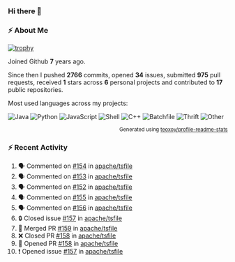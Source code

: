 ### Hi there 👋

### :zap: About Me

[![trophy](https://github-profile-trophy.vercel.app/?username=HTHou&theme=onedark)](https://github.com/ryo-ma/github-profile-trophy)
   
Joined Github **7** years ago.

Since then I pushed **2766** commits, opened **34** issues, submitted **975** pull requests, received **1** stars across **6** personal projects and contributed to **17** public repositories.

Most used languages across my projects:

![Java](https://img.shields.io/static/v1?style=flat-square&label=%E2%A0%80&color=555&labelColor=%23b07219&message=Java%EF%B8%B196.4%25)
![Python](https://img.shields.io/static/v1?style=flat-square&label=%E2%A0%80&color=555&labelColor=%233572A5&message=Python%EF%B8%B10.8%25)
![JavaScript](https://img.shields.io/static/v1?style=flat-square&label=%E2%A0%80&color=555&labelColor=%23f1e05a&message=JavaScript%EF%B8%B10.6%25)
![Shell](https://img.shields.io/static/v1?style=flat-square&label=%E2%A0%80&color=555&labelColor=%2389e051&message=Shell%EF%B8%B10.4%25)
![C++](https://img.shields.io/static/v1?style=flat-square&label=%E2%A0%80&color=555&labelColor=%23f34b7d&message=C%2B%2B%EF%B8%B10.4%25)
![Batchfile](https://img.shields.io/static/v1?style=flat-square&label=%E2%A0%80&color=555&labelColor=%23C1F12E&message=Batchfile%EF%B8%B10.3%25)
![Thrift](https://img.shields.io/static/v1?style=flat-square&label=%E2%A0%80&color=555&labelColor=%23D12127&message=Thrift%EF%B8%B10.2%25)
![Other](https://img.shields.io/static/v1?style=flat-square&label=%E2%A0%80&color=555&labelColor=%23ededed&message=Other%EF%B8%B10.4%25)

<p align="right"><sub>Generated using <a href="https://github.com/marketplace/actions/profile-readme-stats">teoxoy/profile-readme-stats</a></sub></p>


<!--![](https://github.com/HTHou/HTHou/blob/output/github-contribution-grid-snake.svg)-->

<!--![Haonan Hou's github stats](https://github-readme-stats.vercel.app/api?username=HTHou&count_private=true&show_icons=true&theme=onedark)-->

<!--![Haonan Hou's wakatime stats](https://github-readme-stats.vercel.app/api/wakatime?username=HTHou&layout=compact&theme=onedark)-->

<!--![Top Langs](https://github-readme-stats.vercel.app/api/top-langs/?username=HTHou&theme=onedark&layout=compact)-->

### :zap: Recent Activity
<!--START_SECTION:activity-->
1. 🗣 Commented on [#154](https://github.com/apache/tsfile/pull/154#issuecomment-2210596644) in [apache/tsfile](https://github.com/apache/tsfile)
2. 🗣 Commented on [#153](https://github.com/apache/tsfile/pull/153#issuecomment-2210593138) in [apache/tsfile](https://github.com/apache/tsfile)
3. 🗣 Commented on [#152](https://github.com/apache/tsfile/pull/152#issuecomment-2210581495) in [apache/tsfile](https://github.com/apache/tsfile)
4. 🗣 Commented on [#155](https://github.com/apache/tsfile/pull/155#issuecomment-2210579993) in [apache/tsfile](https://github.com/apache/tsfile)
5. 🗣 Commented on [#156](https://github.com/apache/tsfile/pull/156#issuecomment-2210579471) in [apache/tsfile](https://github.com/apache/tsfile)
6. 🔒 Closed issue [#157](https://github.com/apache/tsfile/issues/157) in [apache/tsfile](https://github.com/apache/tsfile)
7. 🎉 Merged PR [#159](https://github.com/apache/tsfile/pull/159) in [apache/tsfile](https://github.com/apache/tsfile)
8. ❌ Closed PR [#158](https://github.com/apache/tsfile/pull/158) in [apache/tsfile](https://github.com/apache/tsfile)
9. 💪 Opened PR [#158](https://github.com/apache/tsfile/pull/158) in [apache/tsfile](https://github.com/apache/tsfile)
10. ❗ Opened issue [#157](https://github.com/apache/tsfile/issues/157) in [apache/tsfile](https://github.com/apache/tsfile)
<!--END_SECTION:activity-->

<!--
**HTHou/HTHou** is a ✨ _special_ ✨ repository because its `README.md` (this file) appears on your GitHub profile.

Here are some ideas to get you started:

- 🔭 I’m currently working on ...
- 🌱 I’m currently learning ...
- 👯 I’m looking to collaborate on ...
- 🤔 I’m looking for help with ...
- 💬 Ask me about ...
- 📫 How to reach me: ...
- 😄 Pronouns: ...
- ⚡ Fun fact: ...
-->
